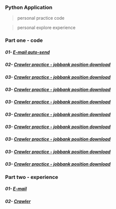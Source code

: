 ### Python Application
> personal practice code

> personal explore experience

### Part one - code
##### 01- [E-mail auto-send](https://github.com/yoyoleo/Python-mail-auto-send/tree/yoyoleo-patch-1)
##### 02- [Crawler practice - jobbank position download]()
##### 03- [Crawler practice - jobbank position download]()
##### 03- [Crawler practice - jobbank position download]()
##### 03- [Crawler practice - jobbank position download]()
##### 03- [Crawler practice - jobbank position download]()
##### 03- [Crawler practice - jobbank position download]()
##### 03- [Crawler practice - jobbank position download]()
##### 03- [Crawler practice - jobbank position download]()
##### 03- [Crawler practice - jobbank position download]()


### Part two - experience
##### 01- [E-mail]()
##### 02- [Crawler]()
